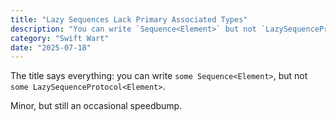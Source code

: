 ```yaml
---
title: "Lazy Sequences Lack Primary Associated Types"
description: "You can write `Sequence<Element>` but not `LazySequenceProtocol<Element>`"
category: "Swift Wart"
date: "2025-07-18"
---
```


The title says everything: you can write `some Sequence<Element>`, but not `some LazySequenceProtocol<Element>`. 

Minor, but still an occasional speedbump.
